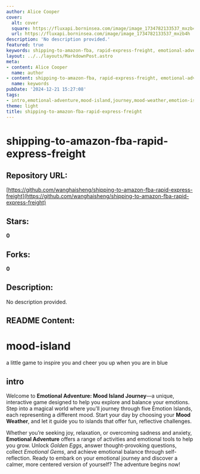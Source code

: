 ```yaml
---
author: Alice Cooper
cover:
  alt: cover
  square: https://fluxapi.borninsea.com/image/image_1734782133537_mxzb4h
  url: https://fluxapi.borninsea.com/image/image_1734782133537_mxzb4h
description: 'No description provided.'
featured: true
keywords: shipping-to-amazon-fba, rapid-express-freight, emotional-adventure, mood-island-journey, mood-weather, emotion-islands, emotional-tools, golden-eggs, emotional-gems, self-reflection
layout: ../../layouts/MarkdownPost.astro
meta:
- content: Alice Cooper
  name: author
- content: shipping-to-amazon-fba, rapid-express-freight, emotional-adventure, mood-island-journey, mood-weather, emotion-islands, emotional-tools, golden-eggs, emotional-gems, self-reflection
  name: keywords
pubDate: '2024-12-21 15:27:08'
tags:
- intro,emotional-adventure,mood-island,journey,mood-weather,emotion-islands,golden-eggs,emotional-gems,self-reflection
theme: light
title: shipping-to-amazon-fba-rapid-express-freight
---
```


# shipping-to-amazon-fba-rapid-express-freight

## Repository URL: 
[https://github.com/wanghaisheng/shipping-to-amazon-fba-rapid-express-freight](https://github.com/wanghaisheng/shipping-to-amazon-fba-rapid-express-freight)

## Stars: 
**0**

## Forks: 
**0**

## Description: 
No description provided.

## README Content: 
# mood-island
a little game to inspire you and cheer you up when you are in blue


## intro

Welcome to **Emotional Adventure: Mood Island Journey**—a unique, interactive game designed to help you explore and balance your emotions. Step into a magical world where you’ll journey through five Emotion Islands, each representing a different mood. Start your day by choosing your **Mood Weather**, and let it guide you to islands that offer fun, reflective challenges. 

Whether you’re seeking joy, relaxation, or overcoming sadness and anxiety, **Emotional Adventure** offers a range of activities and emotional tools to help you grow. Unlock *Golden Eggs*, answer thought-provoking questions, collect *Emotional Gems*, and achieve emotional balance through self-reflection. Ready to embark on your emotional journey and discover a calmer, more centered version of yourself? The adventure begins now!

